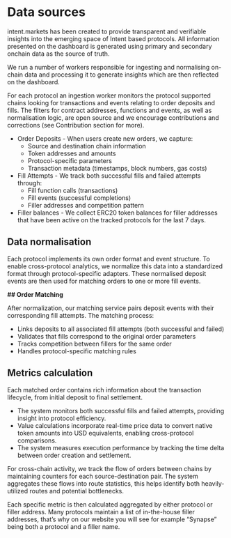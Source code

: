 # Data sources

intent.markets has been created to provide transparent and verifiable insights into the emerging space of Intent based protocols. All information presented on the dashboard is generated using primary and secondary onchain data as the source of truth.

We run a number of workers responsible for ingesting and normalising on-chain data and processing it to generate insights which are then reflected on the dashboard.

For each protocol an ingestion worker monitors the protocol supported chains looking for transactions and events relating to order deposits and fills. The filters for contract addresses, functions and events, as well as normalisation logic, are open source and we encourage contributions and corrections (see Contribution section for more).

- Order Deposits - When users create new orders, we capture:
    - Source and destination chain information
    - Token addresses and amounts
    - Protocol-specific parameters
    - Transaction metadata (timestamps, block numbers, gas costs)
- Fill Attempts - We track both successful fills and failed attempts through:
    - Fill function calls (transactions)
    - Fill events (successful completions)
    - Filler addresses and competition pattern
- Filler balances - We collect ERC20 token balances for filler addresses that have been active on the tracked protocols for the last 7 days.

## Data normalisation

Each protocol implements its own order format and event structure. To enable cross-protocol analytics, we normalize this data into a standardized format through protocol-specific adapters. These normalised deposit events are then used for matching orders to one or more fill events. 

**## Order Matching**

After normalization, our matching service pairs deposit events with their corresponding fill attempts. The matching process:

- Links deposits to all associated fill attempts (both successful and failed)
- Validates that fills correspond to the original order parameters
- Tracks competition between fillers for the same order
- Handles protocol-specific matching rules

## Metrics calculation

Each matched order contains rich information about the transaction lifecycle, from initial deposit to final settlement. 

- The system monitors both successful fills and failed attempts, providing insight into protocol efficiency.
- Value calculations incorporate real-time price data to convert native token amounts into USD equivalents, enabling cross-protocol comparisons.
- The system measures execution performance by tracking the time delta between order creation and settlement.

For cross-chain activity, we track the flow of orders between chains by maintaining counters for each source-destination pair. The system aggregates these flows into route statistics, this helps identify both heavily-utilized routes and potential bottlenecks.

Each specific metric is then calculated aggregated by either protocol or filler address. Many protocols maintain a list of in-the-house filler addresses, that’s why on our website you will see for example “Synapse” being both a protocol and a filler name.